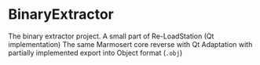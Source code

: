 # BinaryExtractor
The binary extractor project. A small part of Re-LoadStation (Qt implementation)
The same Marmosert core reverse with Qt Adaptation with partially implemented export into Object format (`.obj`)
